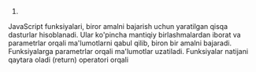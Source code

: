 
1.
JavaScript funksiyalari, biror amalni bajarish uchun yaratilgan qisqa dasturlar hisoblanadi. Ular ko'pincha mantiqiy birlashmalardan iborat va parametrlar orqali ma'lumotlarni qabul qilib, biron bir amalni bajaradi.
Funksiyalarga parametrlar orqali ma'lumotlar uzatiladi.
Funksiyalar natijani qaytara oladi (return) operatori orqali

